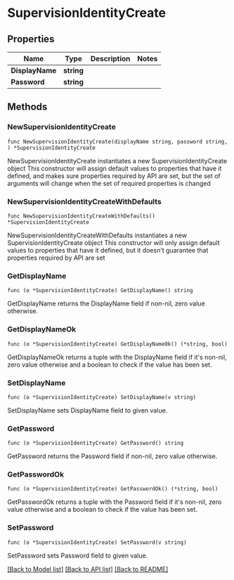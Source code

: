 # SupervisionIdentityCreate

## Properties

Name | Type | Description | Notes
------------ | ------------- | ------------- | -------------
**DisplayName** | **string** |  | 
**Password** | **string** |  | 

## Methods

### NewSupervisionIdentityCreate

`func NewSupervisionIdentityCreate(displayName string, password string, ) *SupervisionIdentityCreate`

NewSupervisionIdentityCreate instantiates a new SupervisionIdentityCreate object
This constructor will assign default values to properties that have it defined,
and makes sure properties required by API are set, but the set of arguments
will change when the set of required properties is changed

### NewSupervisionIdentityCreateWithDefaults

`func NewSupervisionIdentityCreateWithDefaults() *SupervisionIdentityCreate`

NewSupervisionIdentityCreateWithDefaults instantiates a new SupervisionIdentityCreate object
This constructor will only assign default values to properties that have it defined,
but it doesn't guarantee that properties required by API are set

### GetDisplayName

`func (o *SupervisionIdentityCreate) GetDisplayName() string`

GetDisplayName returns the DisplayName field if non-nil, zero value otherwise.

### GetDisplayNameOk

`func (o *SupervisionIdentityCreate) GetDisplayNameOk() (*string, bool)`

GetDisplayNameOk returns a tuple with the DisplayName field if it's non-nil, zero value otherwise
and a boolean to check if the value has been set.

### SetDisplayName

`func (o *SupervisionIdentityCreate) SetDisplayName(v string)`

SetDisplayName sets DisplayName field to given value.


### GetPassword

`func (o *SupervisionIdentityCreate) GetPassword() string`

GetPassword returns the Password field if non-nil, zero value otherwise.

### GetPasswordOk

`func (o *SupervisionIdentityCreate) GetPasswordOk() (*string, bool)`

GetPasswordOk returns a tuple with the Password field if it's non-nil, zero value otherwise
and a boolean to check if the value has been set.

### SetPassword

`func (o *SupervisionIdentityCreate) SetPassword(v string)`

SetPassword sets Password field to given value.



[[Back to Model list]](../README.md#documentation-for-models) [[Back to API list]](../README.md#documentation-for-api-endpoints) [[Back to README]](../README.md)


